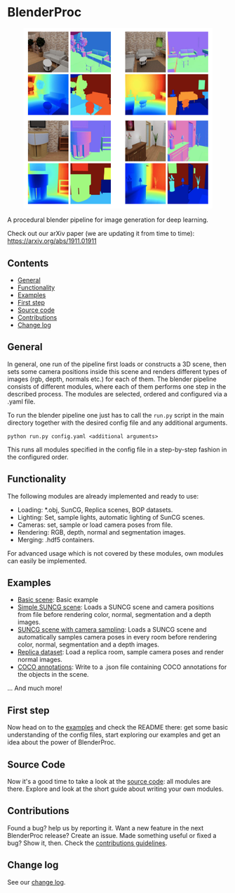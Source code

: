 # BlenderProc

<p align="center">
<img src="readme.jpg" alt="Front readme image" width=430>
</p>

A procedural blender pipeline for image generation for deep learning.

Check out our arXiv paper (we are updating it from time to time): https://arxiv.org/abs/1911.01911

## Contents

* [General](#general)
* [Functionality](#functionality)
* [Examples](#examples)
* [First step](#first-step)
* [Source code](#source-code)
* [Contributions](#contributions)
* [Change log](#change-log)

## General

In general, one run of the pipeline first loads or constructs a 3D scene, then sets some camera positions inside this scene and renders different types of images (rgb, depth, normals etc.) for each of them.
The blender pipeline consists of different modules, where each of them performs one step in the described process.
The modules are selected, ordered and configured via a .yaml file.
 
To run the blender pipeline one just has to call the `run.py` script in the main directory together with the desired config file and any additional arguments.

```
python run.py config.yaml <additional arguments>
```

This runs all modules specified in the config file in a step-by-step fashion in the configured order.

## Functionality

The following modules are already implemented and ready to use:

* Loading: *.obj, SunCG, Replica scenes, BOP datasets.
* Lighting: Set, sample lights, automatic lighting of SunCG scenes.
* Cameras: set, sample or load camera poses from file.
* Rendering: RGB, depth, normal and segmentation images.
* Merging: .hdf5 containers.

For advanced usage which is not covered by these modules, own modules can easily be implemented.

## Examples

* [Basic scene](examples/basic/): Basic example 
* [Simple SUNCG scene](examples/suncg_basic/): Loads a SUNCG scene and camera positions from file before rendering color, normal, segmentation and a depth images.
* [SUNCG scene with camera sampling](examples/suncg_with_cam_sampling/): Loads a SUNCG scene and automatically samples camera poses in every room before rendering color, normal, segmentation and a depth images.
* [Replica dataset](examples/replica-dataset): Load a replica room, sample camera poses and render normal images.
* [COCO annotations](examples/coco_annotations): Write to a .json file containing COCO annotations for the objects in the scene.

... And much more!

## First step

Now head on to the [examples](examples) and check the README there: get some basic understanding of the config files, start exploring our examples and get an idea about the power of BlenderProc.

## Source Code

Now it's a good time to take a look at the [source code](src): all modules are there. Explore and look at the short guide about writing your own modules.

## Contributions

Found a bug? help us by reporting it. Want a new feature in the next BlenderProc release? Create an issue. Made something useful or fixed a bug? Show it, then. Check the [contributions guidelines](CONTRIBUTING.md).

## Change log

See our [change log](change_log.md). 
